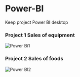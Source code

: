 # Power-BI
Keep project Power BI desktop 

### Project 1 Sales of equipment
![Power Bi1](https://github.com/user-attachments/assets/24b0bee7-7f48-4827-a8e9-670334c6c477)

### Project 2 Sales of foods
![Power BI2](https://github.com/user-attachments/assets/2def3706-cc9d-4900-81f2-fb945c699cee)
